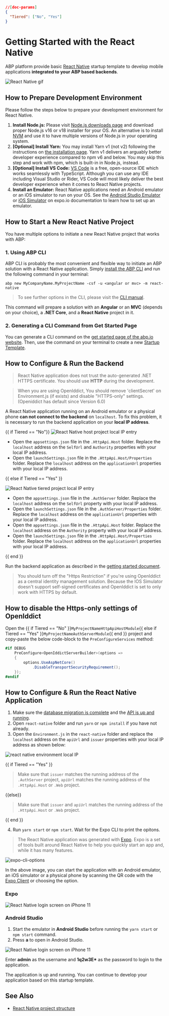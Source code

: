 ```json
//[doc-params]
{
  "Tiered": ["No", "Yes"]
}
```

# Getting Started with the React Native

ABP platform provide basic [React Native](https://reactnative.dev/) startup template to develop mobile applications **integrated to your ABP based backends**.

![React Native gif](./images/react-native-introduction.gif)

## How to Prepare Development Environment

Please follow the steps below to prepare your development environment for React Native.

1. **Install Node.js:** Please visit [Node.js downloads page](https://nodejs.org/en/download/) and download proper Node.js v16 or v18 installer for your OS. An alternative is to install [NVM](https://github.com/nvm-sh/nvm) and use it to have multiple versions of Node.js in your operating system.
2. **[Optional] Install Yarn:** You may install Yarn v1 (not v2) following the instructions on [the installation page](https://classic.yarnpkg.com/en/docs/install). Yarn v1 delivers an arguably better developer experience compared to npm v6 and below. You may skip this step and work with npm, which is built-in in Node.js, instead.
3. **[Optional] Install VS Code:** [VS Code](https://code.visualstudio.com/) is a free, open-source IDE which works seamlessly with TypeScript. Although you can use any IDE including Visual Studio or Rider, VS Code will most likely deliver the best developer experience when it comes to React Native projects.
4. **Install an Emulator:** React Native applications need an Android emulator or an iOS simulator to run on your OS. See the [Android Studio Emulator](https://docs.expo.io/workflow/android-simulator/) or [iOS Simulator](https://docs.expo.io/workflow/ios-simulator/) on expo.io documentation to learn how to set up an emulator.

## How to Start a New React Native Project

You have multiple options to initiate a new React Native project that works with ABP:

### 1. Using ABP CLI

ABP CLI is probably the most convenient and flexible way to initiate an ABP solution with a React Native application. Simply [install the ABP CLI](CLI.md) and run the following command in your terminal:

```shell
abp new MyCompanyName.MyProjectName -csf -u <angular or mvc> -m react-native
```

> To see further options in the CLI, please visit the [CLI manual](CLI.md).

This command will prepare a solution with an **Angular** or an **MVC** (depends on your choice), a **.NET Core**, and a **React Native** project in it.

### 2. Generating a CLI Command from Get Started Page

You can generate a CLI command on the [get started page of the abp.io website](https://abp.io/get-started). Then, use the command on your terminal to create a new [Startup Template](./Startup-Templates/Index.md).

## How to Configure & Run the Backend

> React Native application does not trust the auto-generated .NET HTTPS certificate. You should use **HTTP** during the development.

> When you are using OpenIddict, You should remove 'clientSecret' on Environment.js (if exists) and disable "HTTPS-only" settings. (Openiddict has default since Version 6.0)

A React Native application running on an Android emulator or a physical phone **can not connect to the backend** on `localhost`. To fix this problem, it is necessary to run the backend application on your **local IP address**.

{{ if Tiered == "No"}}
![React Native host project local IP entry](images/rn-host-local-ip.png)

- Open the `appsettings.json` file in the `.HttpApi.Host` folder. Replace the `localhost` address on the `SelfUrl` and `Authority` properties with your local IP address.
- Open the `launchSettings.json` file in the `.HttpApi.Host/Properties` folder. Replace the `localhost` address on the `applicationUrl` properties with your local IP address.

{{ else if Tiered == "Yes" }}

![React Native tiered project local IP entry](images/rn-tiered-local-ip.png)

- Open the `appsettings.json` file in the `.AuthServer` folder. Replace the `localhost` address on the `SelfUrl` property with your local IP address.
- Open the `launchSettings.json` file in the `.AuthServer/Properties` folder. Replace the `localhost` address on the `applicationUrl` properties with your local IP address.
- Open the `appsettings.json` file in the `.HttpApi.Host` folder. Replace the `localhost` address on the `Authority` property with your local IP address.
- Open the `launchSettings.json` file in the `.HttpApi.Host/Properties` folder. Replace the `localhost` address on the `applicationUrl` properties with your local IP address.

{{ end }}

Run the backend application as described in the [getting started document](Getting-Started.md).

> You should turn off the "Https Restriction" if you're using OpenIddict as a central identity management solution. Because the IOS Simulator doesn't support self-signed certificates and OpenIddict is set to only work with HTTPS by default.

## How to disable the Https-only settings of OpenIddict

Open the {{ if Tiered == "No" }}`MyProjectNameHttpApiHostModule`{{ else if Tiered == "Yes" }}`MyProjectNameAuthServerModule`{{ end }} project and copy-paste the below code-block to the `PreConfigureServices` method:

```csharp
#if DEBUG
    PreConfigure<OpenIddictServerBuilder>(options =>
    {
        options.UseAspNetCore()
            .DisableTransportSecurityRequirement();
    });
#endif
```

## How to Configure & Run the React Native Application

1. Make sure the [database migration is complete](./Getting-Started?UI=NG&DB=EF&Tiered=No#create-the-database) and the [API is up and running](./Getting-Started?UI=NG&DB=EF&Tiered=No#run-the-application).
2. Open `react-native` folder and run `yarn` or `npm install` if you have not already.
3. Open the `Environment.js` in the `react-native` folder and replace the `localhost` address on the `apiUrl` and `issuer` properties with your local IP address as shown below:

![react native environment local IP](images/rn-environment-local-ip.png)

{{ if Tiered == "Yes" }}

> Make sure that `issuer` matches the running address of the `.AuthServer` project, `apiUrl` matches the running address of the `.HttpApi.Host` or `.Web` project.

{{else}}

> Make sure that `issuer` and `apiUrl` matches the running address of the `.HttpApi.Host` or `.Web` project.

{{ end }}

4. Run `yarn start` or `npm start`. Wait for the Expo CLI to print the opitons.

> The React Native application was generated with [Expo](https://expo.io/). Expo is a set of tools built around React Native to help you quickly start an app and, while it has many features.

![expo-cli-options](images/rn-options.png)

In the above image, you can start the application with an Android emulator, an iOS simulator or a physical phone by scanning the QR code with the [Expo Client](https://expo.io/tools#client) or choosing the option.

### Expo

![React Native login screen on iPhone 11](images/rn-login-iphone.png)

### Android Studio

1. Start the emulator in **Android Studio** before running the `yarn start` or `npm start` command.
2. Press **a** to open in Android Studio.

![React Native login screen on iPhone 11](images/rn-login-android-studio.png)

Enter **admin** as the username and **1q2w3E\*** as the password to login to the application.

The application is up and running. You can continue to develop your application based on this startup template.

## See Also

- [React Native project structure](./Startup-Templates/Application#react-native)
